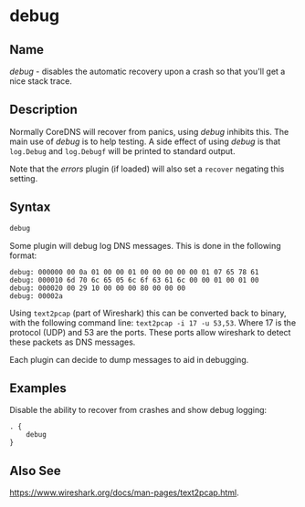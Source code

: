 # debug

## Name

*debug* - disables the automatic recovery upon a crash so that you'll get a nice stack trace.

## Description

Normally CoreDNS will recover from panics, using *debug* inhibits this. The main use of *debug* is
to help testing. A side effect of using *debug* is that `log.Debug` and `log.Debugf` will be printed
to standard output.

Note that the *errors* plugin (if loaded) will also set a `recover` negating this setting.

## Syntax

~~~ txt
debug
~~~

Some plugin will debug log DNS messages. This is done in the following format:

~~~
debug: 000000 00 0a 01 00 00 01 00 00 00 00 00 01 07 65 78 61
debug: 000010 6d 70 6c 65 05 6c 6f 63 61 6c 00 00 01 00 01 00
debug: 000020 00 29 10 00 00 00 80 00 00 00
debug: 00002a
~~~

Using `text2pcap` (part of Wireshark) this can be converted back to binary, with the following
command line: `text2pcap -i 17 -u 53,53`. Where 17 is the protocol (UDP) and 53 are the ports. These
ports allow wireshark to detect these packets as DNS messages.

Each plugin can decide to dump messages to aid in debugging.

## Examples

Disable the ability to recover from crashes and show debug logging:

~~~ corefile
. {
    debug
}
~~~

## Also See

https://www.wireshark.org/docs/man-pages/text2pcap.html.
